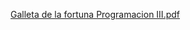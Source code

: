 [Galleta de la fortuna Programacion III.pdf](https://github.com/Yessiosorio/Galleta-de-la-fortuna-/files/14227900/Galleta.de.la.fortuna.Programacion.III.pdf)
